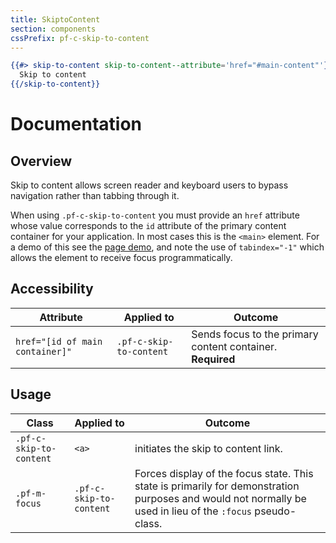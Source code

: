 ```yaml
---
title: SkiptoContent
section: components
cssPrefix: pf-c-skip-to-content
---
```


```hbs title=Skip-to-content isFullscreen
{{#> skip-to-content skip-to-content--attribute='href="#main-content"'}}
  Skip to content
{{/skip-to-content}}
```

# Documentation
## Overview

Skip to content allows screen reader and keyboard users to bypass navigation rather than tabbing through it.

When using `.pf-c-skip-to-content` you must provide an `href` attribute whose value corresponds to the `id` attribute of the primary content container for your application. In most cases this is the `<main>` element. For a demo of this see the [page demo](../../../demos/Page/examples), and note the use of `tabindex="-1"` which allows the element to receive focus programmatically.

## Accessibility

| Attribute | Applied to | Outcome |
| -- | -- | -- |
| `href="[id of main container]"` | `.pf-c-skip-to-content` | Sends focus to the primary content container. **Required** |

## Usage

| Class | Applied to | Outcome |
| -- | -- | -- |
| `.pf-c-skip-to-content` | `<a>` |  initiates the skip to content link. |
| `.pf-m-focus` | `.pf-c-skip-to-content` |  Forces display of the focus state. This state is primarily for demonstration purposes and would not normally be used in lieu of the `:focus` pseudo-class. |

